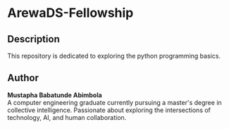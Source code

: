 # ArewaDS-Fellowship

## Description
This repository is dedicated to exploring the python programming basics.

## Author
**Mustapha Babatunde Abimbola**  
A computer engineering graduate currently pursuing a master's degree in collective intelligence. Passionate about exploring the intersections of technology, AI, and human collaboration.

